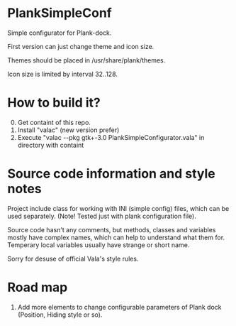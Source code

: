PlankSimpleConf
===============

Simple configurator for Plank-dock.

First version can just change theme and icon size.

Themes should be placed in /usr/share/plank/themes.

Icon size is limited by interval 32..128.

How to build it?
===============
0. Get containt of this repo.
1. Install "valac" (new version prefer)
2. Execute "valac --pkg gtk+-3.0 PlankSimpleConfigurator.vala" in directory with containt

Source code information and style notes
===============
Project include class for working with INI (simple config) files, which can be used separately. (Note! Tested just with plank configuration file).

Source code hasn't any comments, but methods, classes and variables mostly have complex names, which can help to understand what them for. Temperary local variables usually have strange or short name. 

Sorry for desuse of official Vala's style rules.

Road map
==============
1. Add more elements to change configurable parameters of Plank dock (Position, Hiding style or so).
